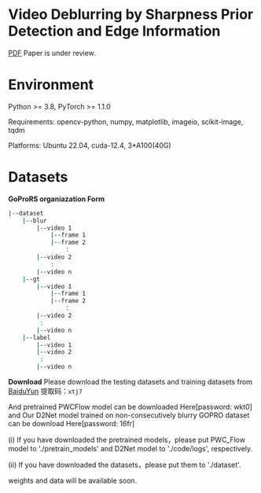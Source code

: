 # Video Deblurring by Sharpness Prior Detection and Edge Information
[PDF](https://arxiv.org/abs/2501.12246)    Paper is under review.

# Environment
Python >= 3.8, PyTorch >= 1.1.0

Requirements: opencv-python, numpy, matplotlib, imageio, scikit-image, tqdm

Platforms: Ubuntu 22.04, cuda-12.4, 3*A100(40G)

# Datasets
**GoProRS organiazation Form**
```bash
|--dataset
    |--blur  
        |--video 1
            |--frame 1
            |--frame 2
                ：  
        |--video 2
            :
        |--video n
    |--gt
        |--video 1
            |--frame 1
            |--frame 2
                ：  
        |--video 2
         :
        |--video n
    |--label
        |--video 1
        |--video 2
         :
        |--video n
```
**Download**
Please download the testing datasets and training datasets from [BaiduYun](https://pan.baidu.com/s/1HCtfDtz35fl-ihlvhRFugQ?pwd=xtj7) 提取码：`xtj7`

And pretrained PWCFlow model can be downloaded Here[password: wkt0] and Our D2Net model trained on non-consecutively blurry GOPRO dataset can be download Here[password: 16fr]

(i) If you have downloaded the pretrained models，please put PWC_Flow model to './pretrain_models' and D2Net model to './code/logs', respectively.

(ii) If you have downloaded the datasets，please put them to './dataset'.

weights and data will be available soon.
